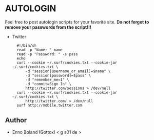 AUTOLOGIN
=========

Feel free to post autologin scripts for your favorite site. __Do not forget to
remove your passwords from the script!!!__

* Twitter

		#!/bin/sh
		read -p "Name: " name
		read -p "Password: " -s pass
		echo
		curl --cookie ~/.surf/cookies.txt --cookie-jar ~/.surf/cookies.txt \
			-d "session[username_or_email]=$name" \
			-d "session[password]=$pass" \
			-d "remember_me=1" \
			-d "commit=Sign In" \
			http://twitter.com/sessions > /dev/null
		curl --cookie ~/.surf/cookies.txt --cookie-jar ~/.surf/cookies.txt \
			http://twitter.com/ > /dev/null
		surf http://mobile.twitter.com


Author
------

* Enno Boland (Gottox) < g s01 de >

